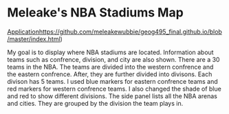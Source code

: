 # Meleake's NBA Stadiums Map

[Application](https://link-url-here.org)https://github.com/meleakewubbie/geog495_final.github.io/blob/master/index.html)

My goal is to display where NBA stadiums are located. Information about teams such as confrence, division, and city are also shown. There are a 30 teams in the NBA. The teams are divided into the western confrence and the eastern confrence. After, they are further divided into divisons. Each divison has 5 teams. I used blue markers for eastern confrence teams and red markers for western confrence teams. I also changed the shade of blue and red to show different divisions. The side panel lists all the NBA arenas and cities. They are grouped by the division the team plays in. 






